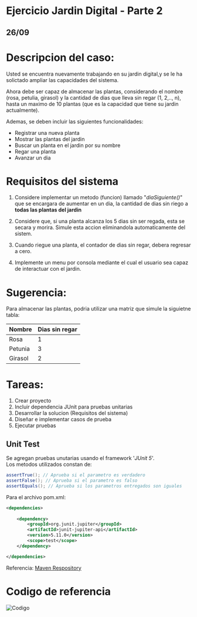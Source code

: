# Ejercicio Jardin Digital - Parte 2

## 26/09

# Descripcion del caso:

Usted se encuentra nuevamente trabajando en su jardin digital,y se le ha solictado ampliar las capacidades del sistema.

Ahora debe ser capaz de almacenar las plantas, considerando el nombre (rosa, petulia, girasol) y la cantidad de dias que lleva sin regar (1, 2,.., n), hasta un maximo de 10 plantas (que es la capacidad que tiene su jardin actualmente). 

Ademas, se deben incluir las siguientes funcionalidades:
- Registrar una nueva planta
- Mostrar las plantas del jardin
- Buscar un planta en el jardin por su nombre
- Regar una planta
- Avanzar un dia

# Requisitos del sistema

1) Considere implementar un metodo (funcion) llamado "*diaSiguiente()*" que se encargara de aumentar en un dia, la cantidad de dias sin riego a **todas las plantas del jardin** 

2) Considere que, si una planta alcanza los 5 dias sin ser regada, esta se secara y morira. Simule esta accion eliminandola automaticamente del sistem.

3) Cuando riegue una planta, el contador de dias sin regar, debera regresar a cero. 

4) Implemente un menu por consola mediante el cual el usuario sea capaz de interactuar con el jardin.

# Sugerencia:

Para almacenar las plantas, podria utilizar una matriz que simule la siguietne tabla:

| Nombre  | Dias sin regar | 
|---------|----------------|
| Rosa    | 1              | 
| Petunia | 3              |
| Girasol | 2              | 

# Tareas:
1) Crear proyecto
2) Incluir dependencia JUnit para pruebas unitarias
3) Desarrollar la solucion (Requisitos del sistema)
4) Diseñar e implementar casos de prueba
5) Ejecutar pruebas

## Unit Test

Se agregan pruebas unutarias usando el framework '*JUnit 5*'.  
Los metodos utilizados constan de:
```java
assertTrue(); // Aprueba si el parametro es verdadero
assertFalse(); // Aprueba si el parametro es falso
assertEquals(); // Aprueba si los parametros entregados son iguales
```

Para el archivo pom.xml:
```xml
<dependencies>
    
    <dependency>
        <groupId>org.junit.jupiter</groupId>
        <artifactId>junit-jupiter-api</artifactId>
        <version>5.11.0</version>
        <scope>test</scope>
    </dependency>

</dependencies>
```

Referencia: [Maven Respository](https://mvnrepository.com/artifact/org.junit.jupiter/junit-jupiter-api)
# Codigo de referencia

![Codigo](/carbon(1).png)